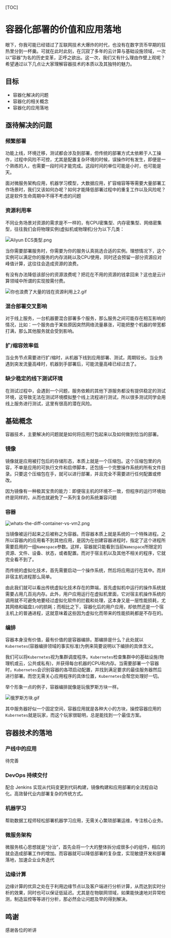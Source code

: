 [TOC]

# 容器化部署的价值和应用落地

眼下，你我可能已经错过了互联网技术大爆炸的时代，也没有在数字货币早期的狂热里分到一杯羹。可就在此时此刻，在沉寂了多年的云计算与基础设施领域，一次以“容器”为名的历史变革，正呼之欲出。这一次，我们又有什么理由作壁上观呢？希望通过以下几点让大家理解容器技术的本质以及其独特的魅力。

## 目标

- 容器化解决的问题
- 容器化的相关概念
- 容器化的应用落地

## 亟待解决的问题

### 频繁部署

功能上线，环境迁移，测试都会涉及到部署，但传统的部署方式太依赖于人工操作，过程中风险不可控，尤其是配置复杂环境的时候，误操作时有发生，即便是一个熟练的人，也需要一段时间才能完成。这段时间的单位可能是小时，也可能是天。

面对微服务架构应用，机器学习模型，大数据应用，扩容缩容等等需要大量部署工作场景时，我们又该如何办呢？如何才能降低部署过程中的重复工作以及风险呢？这是软件生命周期中不得不考虑的问题

### 资源利用率

不同业务场景对资源的需求是不一样的，有CPU密集型、内存密集型、网络密集型，往往我们会将物理实例(虚拟机或物理机)分为以下几类：

![Aliyun ECS类型.png](https://note.youdao.com/yws/res/83223/WEBRESOURCE205fa6bfa05e9b7b49085b842f7f2695)

当你需要部署服务时，你需要为你的服务认真挑选合适的实例。理想情况下，这个实例可以满足你的服务的内存消耗以及CPU使用，同时还会预留一部分资源应对峰值计算，这往往会造成资源的浪费。

有没有办法降低该部分的资源浪费呢？把花在不用的资源的钱拿回来？这也是云计算领域中所谓的实现按需付费。

![你也浪费了大量的钱在资源利用上2.gif](https://note.youdao.com/yws/res/83211/WEBRESOURCEd27668a871bc73e242e8a44fefeca9cd)

### 混合部署交叉影响

对于线上服务，一台机器要混合部署多个服务，那么服务之间可能存在相互影响的情况，比如：一个服务由于某些原因突然网络流量暴涨，可能把整个机器的带宽都打满，那么其他服务就会受到影响。

### 扩/缩容效率低

当业务节点需要进行扩/缩时，从机器下线到应用部署、测试，周期较长。当业务遇到突发流量高峰时，机器到手部署后，可能流量高峰已经过去了。

### 缺少稳定的线下测试环境

在测试过程中，会遇到一个问题，服务依赖的其他下游服务都没有提供稳定的测试环境，这导致无法在测试环境模拟整个线上流程进行测试，所以很多测试同学会用线上服务进行测试，这里有很高的潜在风险。

## 基础概念

容器技术，主要解决的问题就是如何将应用打包起来以及如何做到恰当的部署。

### 镜像

镜像就是应用被打包后的存储形态，本质上就是一个压缩包。这个压缩包里的内容，不单是应用的可执行文件和启停脚本，还包括一个完整操作系统的所有文件目录。只要这个压缩包在手，就可以进行部署，并且完全不需要进行任何配置或修改。

因为镜像有一种极其宝贵的能力：即便宿主机的环境不一致，但程序的运行环境始终是同样的，从而也就避免了一系列复杂的系统兼容问题

### 容器

![whats-the-diff-container-vs-vm2.png](https://note.youdao.com/yws/res/83463/WEBRESOURCE6b7c1c2c489b313795b2f40ef79a8176)

当镜像被运行起来之后被称之为容器。而容器本质上就是系统的一个特殊进程。之所以容器内的应用看不到其他应用，是因为在创建容器进程时，指定了这个进程所需要启用的一组`Namespace`参数。这样，容器就只能看到当前`Namespace`所限定的资源、文件、设备、状态，或者配置。而对于宿主机以及其他不相关的程序，它就完全看不到了。

而传统的虚拟化技术，首先需要启动一个操作系统，然后将应用运行在其中。而并非宿主机进程那么简单。

由此我们就可以看出传统虚拟化技术存在的弊端，首先虚拟机中运行的操作系统就需要占用几百兆内存。此外，用户应用运行在虚拟机里面，它对宿主机操作系统的调用就不可避免地要经过虚拟化软件的拦截和处理，这本身又是一层性能损耗，尤其网络和磁盘`I/O`的损耗；而相比之下，容器化后的用户应用，却依然还是一个宿主机上的普通进程，这就意味着这些因为虚拟化而带来的性能损耗都是不存在的。

### 编排

容器本身没有价值，最有价值的是容器编排。那编排是什么？此处就以`Kubernetes`(容器编排领域的事实标准)为例来简要说明以下编排的具体含义。

我们可以将`Kubernetes`视为集群调度程序。`Kubernetes`检查集群中的基础设施(物理机或云，公共或私有)，并获得每台机器的CPU和内存。当需要部署一个容器时，`Kubernetes`会识别容器的各项启动配置，并找到满足要求的最佳服务器然后进行部署。而您无需关心应用程序的具体位置，`Kubernetes`会帮您处理好一切。

举个形象一点的例子，容器编排就像是玩俄罗斯方块一样。

![俄罗斯方块.gif](https://note.youdao.com/yws/res/83209/WEBRESOURCEbcb5a9997a564b1fb7090f66c52aac22)

其中服务器好似一个固定空间，容器应用就是各种大小的方块，操控容器应用的`Kubernetes`就是玩家，而这个玩家很聪明，总是能找到一个最佳方案。

## 容器技术的落地

### 产线中的应用

待完善

### DevOps 持续交付

配合 Jenkins 实现从代码变更到代码构建，镜像构建和应用部署的全流程自动化。高效替代业内部署复杂的传统方式。

### 机器学习

帮助数据工程师轻松部署机器学习应用，无需关心繁琐部署运维，专注核心业务。

### 微服务架构

微服务核心思想就是“分治”，首先会将一个大的整体拆分成很多小的组件，相应的就会造成部署工作的增加。而容器就可以降低部署的复杂度，实现敏捷开发和部署落地，加速企业业务迭代

### 边缘计算

边缘计算的优异之处在于利用边缘节点以及客户端进行分析计算，从而达到实时分析的效果，同时也可以保证低延迟。尤其是在物联网领域，如果能快速地对异常检测，制造监控等等进行分析，那必然会让问题及早的得到解决。

## 鸣谢

感谢各位的听讲